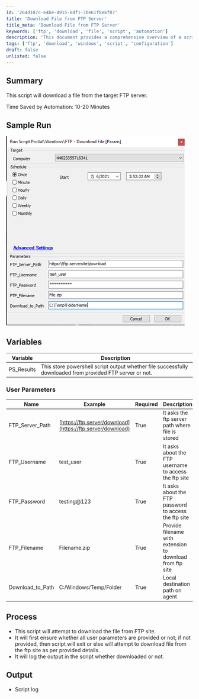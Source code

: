 ```yaml
---
id: '264d107c-e4be-4915-8df1-7be61f8e6f07'
title: 'Download File from FTP Server'
title_meta: 'Download File from FTP Server'
keywords: ['ftp', 'download', 'file', 'script', 'automation']
description: 'This document provides a comprehensive overview of a script designed to download files from a specified FTP server. It includes details on user parameters, process flow, and output logging to ensure successful execution and error handling.'
tags: ['ftp', 'download', 'windows', 'script', 'configuration']
draft: false
unlisted: false
---
```

## Summary

This script will download a file from the target FTP server.

Time Saved by Automation: 10-20 Minutes

## Sample Run

![Sample Run](../../../static/img/FTP---Download-File/image_1.png)

## Variables

| Variable      | Description                                                                                       |
|---------------|---------------------------------------------------------------------------------------------------|
| PS_Results    | This store powershell script output whether file successfully downloaded from provided FTP server or not. |

### User Parameters

| Name               | Example                                 | Required | Description                                                  |
|--------------------|-----------------------------------------|----------|--------------------------------------------------------------|
| FTP_Server_Path    | [https://ftp.server/download](https://ftp.server/download) | True     | It asks the ftp server path where file is stored            |
| FTP_Username       | test_user                               | True     | It asks about the FTP username to access the ftp site       |
| FTP_Password       | testing@123                             | True     | It asks about the FTP password to access the ftp site       |
| FTP_Filename       | Filename.zip                            | True     | Provide filename with extension to download from ftp site   |
| Download_to_Path   | C:/Windows/Temp/Folder                  | True     | Local destination path on agent                               |

## Process

- This script will attempt to download the file from FTP site.
- It will first ensure whether all user parameters are provided or not; if not provided, then script will exit or else will attempt to download file from the ftp site as per provided details.
- It will log the output in the script whether downloaded or not.

## Output

- Script log







